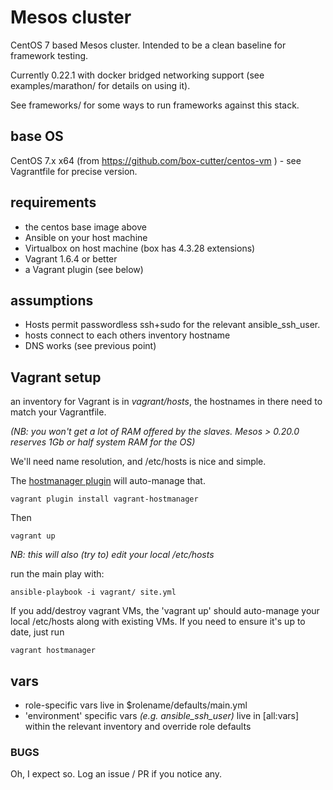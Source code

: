 Mesos cluster
=============

CentOS 7 based Mesos cluster. Intended to be a clean baseline
for framework testing.

Currently 0.22.1 with docker bridged networking support
(see examples/marathon/ for details on using it).

See frameworks/ for some ways to run frameworks against this stack.

## base OS

CentOS 7.x x64 (from https://github.com/box-cutter/centos-vm ) -
see Vagrantfile for precise version.

## requirements

* the centos base image above
* Ansible on your host machine
* Virtualbox on host machine (box has 4.3.28 extensions)
* Vagrant 1.6.4 or better
* a Vagrant plugin (see below)

## assumptions

* Hosts permit passwordless ssh+sudo for the relevant ansible_ssh_user.
* hosts connect to each others inventory hostname
* DNS works (see previous point)

## Vagrant setup

an inventory for Vagrant is in *vagrant/hosts*, the hostnames
in there need to match your Vagrantfile.

_(NB: you won't get a lot of RAM offered by the slaves. Mesos > 0.20.0 reserves 1Gb or half system RAM for the OS)_

We'll need name resolution, and /etc/hosts is nice and simple.

The [hostmanager plugin](https://github.com/smdahlen/vagrant-hostmanager) will auto-manage that.

    vagrant plugin install vagrant-hostmanager

Then

    vagrant up

_NB: this will also (try to) edit your local /etc/hosts_

run the main play with:

    ansible-playbook -i vagrant/ site.yml

If you add/destroy vagrant VMs, the 'vagrant up' should
auto-manage your local /etc/hosts along with existing VMs. If you
need to ensure it's up to date, just run

    vagrant hostmanager

## vars

* role-specific vars live in $rolename/defaults/main.yml
* 'environment' specific vars _(e.g. ansible_ssh_user)_ live in [all:vars] within the relevant inventory
  and override role defaults

### BUGS

Oh, I expect so. Log an issue / PR if you notice any.
